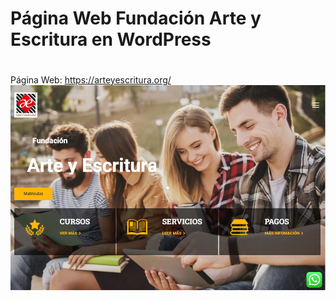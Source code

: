 # Página Web Fundación Arte y Escritura en WordPress
#
Página Web: https://arteyescritura.org/
 ![alt text](https://github.com/scharss/fundarte/blob/main/funda.png)
